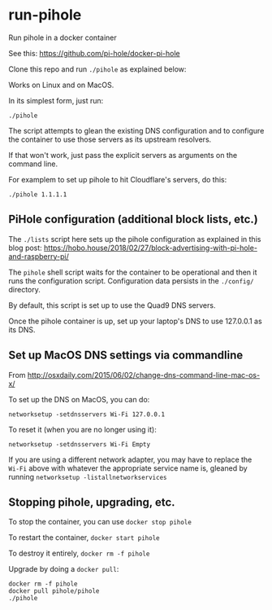 # run-pihole

Run pihole in a docker container

See this: https://github.com/pi-hole/docker-pi-hole

Clone this repo and run `./pihole` as explained below:

Works on Linux and on MacOS.

In its simplest form, just run:

```
./pihole
```

The script attempts to glean the existing DNS configuration and to
configure the container to use those servers as its upstream
resolvers.

If that won't work, just pass the explicit servers as arguments
on the command line.

For examplem to set up pihole to hit Cloudflare's servers, do this:

```
./pihole 1.1.1.1
```

## PiHole configuration (additional block lists, etc.)

The `./lists` script here sets up the pihole configuration as
explained in this blog post:
https://hobo.house/2018/02/27/block-advertising-with-pi-hole-and-raspberry-pi/

The `pihole` shell script waits for the container to be operational and then
it runs the configuration script. Configuration data persists in the `./config/`
directory.

By default, this script is set up to use the Quad9 DNS servers.

Once the pihole container is up, set up your laptop's DNS to
use 127.0.0.1 as its DNS.

## Set up MacOS DNS settings via commandline

From http://osxdaily.com/2015/06/02/change-dns-command-line-mac-os-x/

To set up the DNS on MacOS, you can do:

```
networksetup -setdnsservers Wi-Fi 127.0.0.1
```

To reset it (when you are no longer using it):

```
networksetup -setdnsservers Wi-Fi Empty
```

If you are using a different network adapter, you may have to replace
the `Wi-Fi` above with whatever the appropriate service name is, gleaned by
running `networksetup -listallnetworkservices`

## Stopping pihole, upgrading, etc.

To stop the container, you can use `docker stop pihole`

To restart the container, `docker start pihole`

To destroy it entirely, `docker rm -f pihole`

Upgrade by doing a `docker pull`:

```
docker rm -f pihole
docker pull pihole/pihole
./pihole
```
